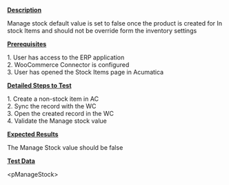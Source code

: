 
<p><strong><u>Description</u></strong></p>
<p>Manage stock default value is set to false once the product is created for In stock Items and should not be override form the inventory settings</p>
<p><strong><u>Prerequisites</u></strong></p>
<p>1. User has access to the ERP application<br /> 2. WooCommerce Connector is configured<br /> 3. User has opened the Stock Items page in Acumatica</p>
<p><strong><u>Detailed Steps to Test</u></strong></p>
<p>1. Create a non-stock item in AC<br /> 2. Sync the record with the WC<br /> 3. Open the created record in the WC<br /> 4. Validate the Manage stock value</p>
<p><strong><u>Expected Results</u></strong></p>
<p>The Manage Stock value should be false</p>
<p><strong><u>Test Data</u></strong></p>
<p>&lt;pManageStock&gt;</p>

